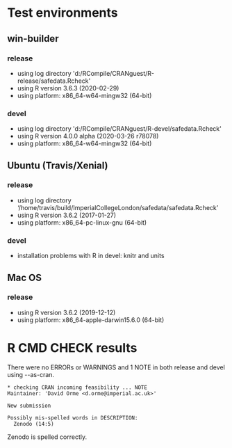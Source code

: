 # Test environments

## win-builder

### release

* using log directory 'd:/RCompile/CRANguest/R-release/safedata.Rcheck'
* using R version 3.6.3 (2020-02-29)
* using platform: x86_64-w64-mingw32 (64-bit)

### devel

* using log directory 'd:/RCompile/CRANguest/R-devel/safedata.Rcheck'
* using R version 4.0.0 alpha (2020-03-26 r78078)
* using platform: x86_64-w64-mingw32 (64-bit)

## Ubuntu (Travis/Xenial)

### release

* using log directory ‘/home/travis/build/ImperialCollegeLondon/safedata/safedata.Rcheck’
* using R version 3.6.2 (2017-01-27)
* using platform: x86_64-pc-linux-gnu (64-bit)

### devel

* installation problems with R in devel: knitr and units

## Mac OS 

### release

* using R version 3.6.2 (2019-12-12)
* using platform: x86_64-apple-darwin15.6.0 (64-bit)

# R CMD CHECK results

There were no ERRORs or WARNINGS and 1 NOTE in both release and devel using --as-cran.

    * checking CRAN incoming feasibility ... NOTE
    Maintainer: 'David Orme <d.orme@imperial.ac.uk>'
    
    New submission
    
    Possibly mis-spelled words in DESCRIPTION:
      Zenodo (14:5)

Zenodo is spelled correctly.


